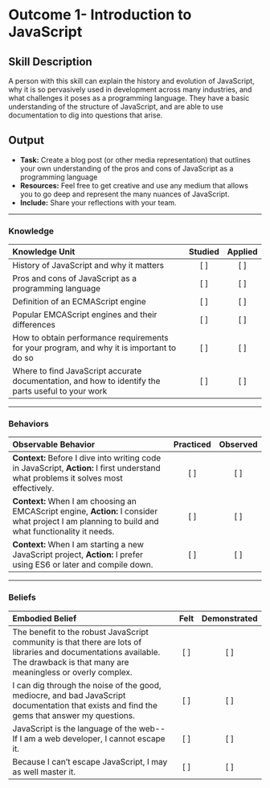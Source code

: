 # Outcome 1- Introduction to JavaScript

## Skill Description
A person with this skill can explain the history and evolution of JavaScript, why it is so pervasively used in development across many industries, and what challenges it poses as a programming language. They have a basic understanding of the structure of JavaScript, and are able to use documentation to dig into questions that arise. 

## Output
- **Task:** Create a blog post (or other media representation) that outlines your own understanding of the pros and cons of JavaScript as a programming language
- **Resources:** Feel free to get creative and use any medium that allows you to go deep and represent the many nuances of JavaScript.
- **Include:** Share your reflections with your team. 

-------

### Knowledge

| Knowledge Unit   |      Studied      | Applied |
|:-------------|:------------------:|:--------:|
| History of JavaScript and why it matters  | [ ] | [ ] |
| Pros and cons of JavaScript as a programming language | [ ] | [ ] |
| Definition of an ECMAScript engine | [ ] | [ ] | 
| Popular EMCAScript engines and their differences  | [ ] | [ ] |
| How to obtain performance requirements for your program, and why it is important to do so | [ ] | [ ] |
| Where to find JavaScript accurate documentation, and how to identify the parts useful to your work | [ ] | [ ] |


-------

### Behaviors

| Observable Behavior   |      Practiced      | Observed |
|:-------------|:------------------:|:--------:|
| **Context:** Before I dive into writing code in JavaScript, **Action:** I first understand what problems it solves most effectively. |   [ ]   |   [ ] |
| **Context:** When I am choosing an EMCAScript engine, **Action:**  I consider what project I am planning to build and what functionality it needs. |   [ ]   |   [ ] |
| **Context:** When I am starting a new JavaScript project, **Action:** I prefer using ES6 or later and compile down. |   [ ]   |   [ ] |

-------

### Beliefs

| Embodied Belief   |      Felt      | Demonstrated |
|:-------------|:------------------:|:--------:|
| The benefit to the robust JavaScript community is that there are lots of libraries and documentations available. The drawback is that many are meaningless or overly complex. |   [ ]   |   [ ] |
| I can dig through the noise of the good, mediocre, and bad JavaScript documentation that exists and find the gems that answer my questions.  |   [ ]   |   [ ] |
| JavaScript is the language of the web-- If I am a web developer, I cannot escape it. |   [ ]   |   [ ] |
| Because I can’t escape JavaScript, I may as well master it. |   [ ]   |   [ ] |
